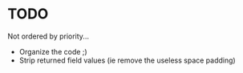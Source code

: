 # TODO

Not ordered by priority...

* Organize the code ;)
* Strip returned field values (ie remove the useless space padding)
